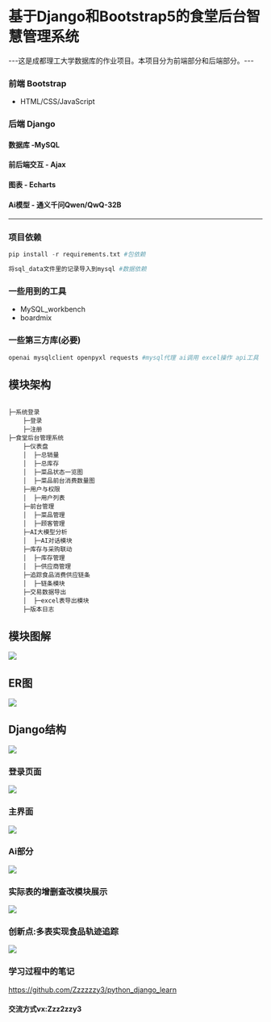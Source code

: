 # 基于Django和Bootstrap5的食堂后台智慧管理系统
---这是成都理工大学数据库的作业项目。本项目分为前端部分和后端部分。---
### 前端 Bootstrap
- HTML/CSS/JavaScript
### 后端 Django
#### 数据库  -MySQL
#### 前后端交互 - Ajax
#### 图表 - Echarts
#### Ai模型 - 通义千问Qwen/QwQ-32B
___


### 项目依赖
```python
pip install -r requirements.txt #包依赖
```
```python
将sql_data文件里的记录导入到mysql #数据依赖
```

### 一些用到的工具
- MySQL_workbench
- boardmix

### 一些第三方库(必要)
```python
openai mysqlclient openpyxl requests #mysql代理 ai调用 excel操作 api工具
```
## 模块架构
```

├─系统登录
    ├─登录
    ├─注册
├─食堂后台管理系统
    ├─仪表盘
    │  ├─总销量
    │  ├─总库存
    │  ├─菜品状态一览图
    │  ├─菜品前台消费数量图
    ├─用户与权限
    │  ├─用户列表        
    ├─前台管理
    │  ├─菜品管理
    │  ├─顾客管理
    ├─AI大模型分析
    │  ├─AI对话模块
    ├─库存与采购联动
    │  ├─库存管理
    │  ├─供应商管理
    ├─追踪食品消费供应链条
    │  ├─链条模块
    ├─交易数据导出
    │  ├─excel表导出模块
    ├─版本日志

```
## 模块图解
![](https://github.com/Zzzzzzy3/PycharmProjects/blob/main/DjangoProject/app01/static/img/map.png)
## ER图
![](https://github.com/Zzzzzzy3/PycharmProjects/blob/main/DjangoProject/app01/static/img/ER.png)
## Django结构
![](https://github.com/Zzzzzzy3/PycharmProjects/blob/main/DjangoProject/app01/static/img/django_construction.png)
### 登录页面
![](https://github.com/Zzzzzzy3/PycharmProjects/blob/main/DjangoProject/app01/static/img/login_show.png)
### 主界面
![](https://github.com/Zzzzzzy3/PycharmProjects/blob/main/DjangoProject/app01/static/img/show_main.png)
### Ai部分
![](https://github.com/Zzzzzzy3/PycharmProjects/blob/main/DjangoProject/app01/static/img/show_ai.png)
### 实际表的增删查改模块展示
![](https://github.com/Zzzzzzy3/PycharmProjects/blob/main/DjangoProject/app01/static/img/show_add.png)
### 创新点:多表实现食品轨迹追踪
![](https://github.com/Zzzzzzy3/PycharmProjects/blob/main/DjangoProject/app01/static/img/trace_show.png)
### 学习过程中的笔记
<https://github.com/Zzzzzzy3/python_django_learn>
#### 交流方式vx:Zzz2zzy3